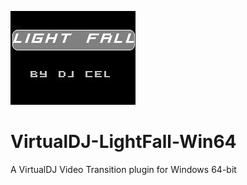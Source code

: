 ![logo](https://github.com/djcel/VirtualDJ-LightFall-Win64/blob/main/website.jpg?raw=true "")
# VirtualDJ-LightFall-Win64
A VirtualDJ Video Transition plugin for Windows 64-bit
